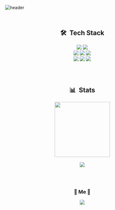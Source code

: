 ![header](https://capsule-render.vercel.app/api?type=waving&color=0:282A35,50:F67280,100:CE6B87&fontColor=FFFFFF&height=150&section=header&text=Yuna%20Go&fontSize=70)
  
<br>

<h2 align="center">🛠 &nbsp;Tech Stack </h2>
<p align="center">
<img src="https://img.shields.io/badge/JAVA-007396?style=flat-square&logo=java&logoColor=white">&nbsp;<img src="https://img.shields.io/badge/Python-3776AB?style=flat-square&logo=Python&logoColor=white"/><br>
<img src="https://img.shields.io/badge/Spring Boot-6DB33F?style=flat-square&logo=Spring Boot&logoColor=white">
<img src="https://img.shields.io/badge/Node.js-339933?style=flat-square&logo=Node.js&logoColor=white"/>
<img src="https://img.shields.io/badge/MySQL-4479A1?style=flat-square&logo=MYSQL&logoColor=white"/><br> 
<img src="https://img.shields.io/badge/Git-F05032?style=flat-square&logo=Git&logoColor=white"/>&nbsp;<img src="https://img.shields.io/badge/GitHub-181717?style=flat-square&logo=Github&logoColor=white"/>&nbsp;<img src="https://img.shields.io/badge/Notion-000000?style=flat-square&logo=Notion&logoColor=white"/>
</p>
<br><br> 


<h2 align="center">📊 &nbsp;Stats</h2>
<p align="center">
<img align="center" src="http://mazassumnida.wtf/api/v2/generate_badge?boj=ggyn" height=180>
<br><br>
<img align="center" src="https://github-readme-stats.vercel.app/api?username=goyuna&hide=contribs,prs&show_icons=true&theme=dracula">
</p>
<br><br>

<h3 align="center"> 🐥 Me 🐥 </h3>
<p align="center">
<a href="https://velog.io/@yu_na"><img src="https://img.shields.io/badge/Tech%20Blog-11B48A?style=flat-square&logo=Vimeo&logoColor=white&link=https://velog.io/@yu_na"/></a>
</p>
<br><br>
